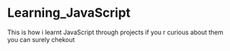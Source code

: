 # Learning_JavaScript
This is how i learnt JavaScript through projects
 if you r curious about them you can surely chekout
